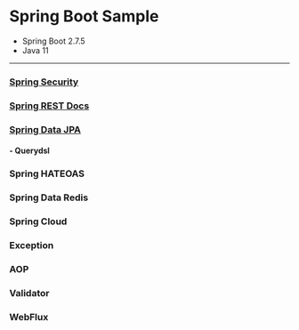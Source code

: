 # Spring Boot Sample 
- Spring Boot 2.7.5
- Java 11
---

### [Spring Security](./docs/spring-security.md)

### [Spring REST Docs](/docs/spring-rest-dosc.md)

### [Spring Data JPA](/docs/spring)
#### - Querydsl

### Spring HATEOAS

### Spring Data Redis

### Spring Cloud

### Exception

### AOP

### Validator

### WebFlux
